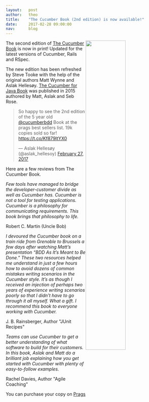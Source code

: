 ```yaml
---
layout:   post
author:   theo
title:    "The Cucumber Book (2nd edition) is now available!"
date:     2017-02-28 09:00:00
nav:      blog
---
```


<img src="/images/blog/cucumber-book-second-edition.jpg" style="float:right; width:50%">

The second edition of [The Cucumber Book](https://pragprog.com/book/hwcuc2/the-cucumber-book-second-edition) is now in print! Updated for the latest versions of Cucumber, Rails and RSpec. 

The new edition has been refreshed by Steve Tooke with the help of the original authors Matt Wynne and Aslak Hellesøy. [The Cucumber for Java Book](https://pragprog.com/book/srjcuc/the-cucumber-for-java-book) was published in 2015 authored by Matt, Aslak and Seb Rose. 

<blockquote class="twitter-tweet" data-lang="en"><p lang="en" dir="ltr">So happy to see the 2nd edition of the 5 year old <a href="https://twitter.com/cucumberbdd">@cucumberbdd</a> Book at the prags best sellers list. 19k copies sold so far! <a href="https://t.co/Kf879ItYX0">https://t.co/Kf879ItYX0</a></p>&mdash; Aslak Hellesøy (@aslak_hellesoy) <a href="https://twitter.com/aslak_hellesoy/status/836357554489933824">February 27, 2017</a></blockquote>
<script async src="//platform.twitter.com/widgets.js" charset="utf-8"></script>

Here are a few reviews from The Cucumber Book. 

*Few tools have managed to bridge the developer-customer divide as well as Cucumber has. Cucumber is not a tool for testing applications. Cucumber is a philosophy for communicating requirements. This book brings that philosophy to life.*

Robert C. Martin (Uncle Bob)

*I devoured the Cucumber book on a train ride from Grenoble to Brussels a few days after watching Matt’s presentation “BDD As It’s Meant to Be Done.” These two resources helped me understand in just a few hours how to avoid dozens of common mistakes writing scenarios in the Cucumber style. It’s as though I received an injection of perhaps two years of experience writing scenarios poorly so that I didn’t have to go through it all myself. What a gift. I recommend this book to everyone working with Cucumber.*

J. B. Rainsberger, Author "JUnit Recipes"

*Teams can use Cucumber to get a better understanding of what software to build for their customers. In this book, Aslak and Matt do a brilliant job explaining how you get started with Cucumber with plenty of easy-to-follow examples.*

Rachel Davies, Author "Agile Coaching"

You can purchase your copy on [Prags](https://pragprog.com/book/hwcuc2/the-cucumber-book-second-edition)
